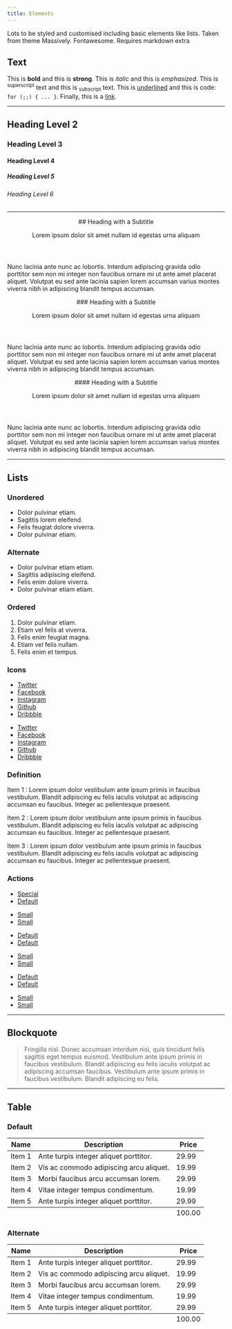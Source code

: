 ```yaml
---
title: Elements
---
```


Lots to be styled and customised including basic elements like lists.
Taken from theme Massively.
Fontawesome.
Requires markdown extra

<!-- Text stuff -->
## Text

This is <b>bold</b> and this is **strong**. This is <i>italic</i> and this is _emphasized_.
This is <sup>superscript</sup> text and this is <sub>subscript</sub> text.
This is <u>underlined</u> and this is code: `for (;;) { ... }`.
Finally, this is a [link](#).

- - - - - - -

## Heading Level 2
### Heading Level 3
#### Heading Level 4
##### Heading Level 5
###### Heading Level 6

- - - - - - -

<header markdown="1">
## Heading with a Subtitle

Lorem ipsum dolor sit amet nullam id egestas urna aliquam
</header>

Nunc lacinia ante nunc ac lobortis. Interdum adipiscing gravida odio porttitor sem non mi integer non faucibus ornare mi ut ante amet placerat aliquet. Volutpat eu sed ante lacinia sapien lorem accumsan varius montes viverra nibh in adipiscing blandit tempus accumsan.

<header markdown="1">
### Heading with a Subtitle

Lorem ipsum dolor sit amet nullam id egestas urna aliquam
</header>

Nunc lacinia ante nunc ac lobortis. Interdum adipiscing gravida odio porttitor sem non mi integer non faucibus ornare mi ut ante amet placerat aliquet. Volutpat eu sed ante lacinia sapien lorem accumsan varius montes viverra nibh in adipiscing blandit tempus accumsan.

<header markdown="1">
#### Heading with a Subtitle

Lorem ipsum dolor sit amet nullam id egestas urna aliquam
</header>

Nunc lacinia ante nunc ac lobortis. Interdum adipiscing gravida odio porttitor sem non mi integer non faucibus ornare mi ut ante amet placerat aliquet. Volutpat eu sed ante lacinia sapien lorem accumsan varius montes viverra nibh in adipiscing blandit tempus accumsan.

- - - - - - -

<!-- Lists -->
## Lists

<div class="row">
<div class="6u 12u$(small)" markdown="1">

### Unordered

* Dolor pulvinar etiam.
* Sagittis lorem eleifend.
* Felis feugiat dolore viverra.
* Dolor pulvinar etiam.

### Alternate

<ul class="alt">
	<li>Dolor pulvinar etiam etiam.</li>
	<li>Sagittis adipiscing eleifend.</li>
	<li>Felis enim dolore viverra.</li>
	<li>Dolor pulvinar etiam etiam.</li>
</ul>
</div>

<div class="6u$ 12u$(small)" markdown="1">

### Ordered

1. Dolor pulvinar etiam.
1. Etiam vel felis at viverra.
1. Felis enim feugiat magna.
1. Etiam vel felis nullam.
1. Felis enim et tempus.

### Icons

<ul class="icons">
	<li><a href="#" class="icon fa-twitter"><span class="label">Twitter</span></a></li>
	<li><a href="#" class="icon fa-facebook"><span class="label">Facebook</span></a></li>
	<li><a href="#" class="icon fa-instagram"><span class="label">Instagram</span></a></li>
	<li><a href="#" class="icon fa-github"><span class="label">Github</span></a></li>
	<li><a href="#" class="icon fa-dribbble"><span class="label">Dribbble</span></a></li>
</ul>

<ul class="icons alt">
	<li><a href="#" class="icon alt fa-twitter"><span class="label">Twitter</span></a></li>
	<li><a href="#" class="icon alt fa-facebook"><span class="label">Facebook</span></a></li>
	<li><a href="#" class="icon alt fa-instagram"><span class="label">Instagram</span></a></li>
	<li><a href="#" class="icon alt fa-github"><span class="label">Github</span></a></li>
	<li><a href="#" class="icon alt fa-dribbble"><span class="label">Dribbble</span></a></li>
</ul>

</div>
</div>

### Definition

Item 1
:	Lorem ipsum dolor vestibulum ante ipsum primis in faucibus vestibulum. Blandit adipiscing eu felis iaculis volutpat ac adipiscing accumsan eu faucibus. Integer ac pellentesque praesent.

Item 2
:	Lorem ipsum dolor vestibulum ante ipsum primis in faucibus vestibulum. Blandit adipiscing eu felis iaculis volutpat ac adipiscing accumsan eu faucibus. Integer ac pellentesque praesent.

Item 3
:	Lorem ipsum dolor vestibulum ante ipsum primis in faucibus vestibulum. Blandit adipiscing eu felis iaculis volutpat ac adipiscing accumsan eu faucibus. Integer ac pellentesque praesent.

### Actions

<ul class="actions">
	<li><a href="#" class="button special">Special</a></li>
	<li><a href="#" class="button">Default</a></li>
</ul>
<ul class="actions small">
	<li><a href="#" class="button special small">Small</a></li>
	<li><a href="#" class="button small">Small</a></li>
</ul>
<div class="row">
	<div class="6u 12u$(small)">
		<ul class="actions vertical">
			<li><a href="#" class="button special">Default</a></li>
			<li><a href="#" class="button">Default</a></li>
		</ul>
	</div>
	<div class="6u 12u$(small)">
		<ul class="actions vertical small">
			<li><a href="#" class="button special small">Small</a></li>
			<li><a href="#" class="button small">Small</a></li>
		</ul>
	</div>
</div>
<div class="row">
	<div class="6u 12u$(small)">
		<ul class="actions vertical">
			<li><a href="#" class="button special fit">Default</a></li>
			<li><a href="#" class="button fit">Default</a></li>
		</ul>
	</div>
	<div class="6u$ 12u$(small)">
		<ul class="actions vertical small">
			<li><a href="#" class="button special small fit">Small</a></li>
			<li><a href="#" class="button small fit">Small</a></li>
		</ul>
	</div>
</div>

- - - - - - -

<!-- Blockquote -->
## Blockquote

> Fringilla nisl. Donec accumsan interdum nisi, quis tincidunt felis sagittis eget tempus euismod. Vestibulum ante ipsum primis in faucibus vestibulum. Blandit adipiscing eu felis iaculis volutpat ac adipiscing accumsan faucibus. Vestibulum ante ipsum primis in faucibus vestibulum. Blandit adipiscing eu felis.

- - - - - - -

## Table

### Default

<!-- damn, there's no Markdown Extra for the <tfoot> element, so good ol' HTML here for the table -->
<div class="table-wrapper">
	<table>
		<thead>
			<tr>
				<th>Name</th>
				<th>Description</th>
				<th>Price</th>
			</tr>
		</thead>
		<tbody>
			<tr>
				<td>Item 1</td>
				<td>Ante turpis integer aliquet porttitor.</td>
				<td>29.99</td>
			</tr>
			<tr>
				<td>Item 2</td>
				<td>Vis ac commodo adipiscing arcu aliquet.</td>
				<td>19.99</td>
			</tr>
			<tr>
				<td>Item 3</td>
				<td> Morbi faucibus arcu accumsan lorem.</td>
				<td>29.99</td>
			</tr>
			<tr>
				<td>Item 4</td>
				<td>Vitae integer tempus condimentum.</td>
				<td>19.99</td>
			</tr>
			<tr>
				<td>Item 5</td>
				<td>Ante turpis integer aliquet porttitor.</td>
				<td>29.99</td>
			</tr>
		</tbody>
		<tfoot>
			<tr>
				<td colspan="2"></td>
				<td>100.00</td>
			</tr>
		</tfoot>
	</table>
</div>

### Alternate

<div class="table-wrapper">
	<table class="alt">
		<thead>
			<tr>
				<th>Name</th>
				<th>Description</th>
				<th>Price</th>
			</tr>
		</thead>
		<tbody>
			<tr>
				<td>Item 1</td>
				<td>Ante turpis integer aliquet porttitor.</td>
				<td>29.99</td>
			</tr>
			<tr>
				<td>Item 2</td>
				<td>Vis ac commodo adipiscing arcu aliquet.</td>
				<td>19.99</td>
			</tr>
			<tr>
				<td>Item 3</td>
				<td> Morbi faucibus arcu accumsan lorem.</td>
				<td>29.99</td>
			</tr>
			<tr>
				<td>Item 4</td>
				<td>Vitae integer tempus condimentum.</td>
				<td>19.99</td>
			</tr>
			<tr>
				<td>Item 5</td>
				<td>Ante turpis integer aliquet porttitor.</td>
				<td>29.99</td>
			</tr>
		</tbody>
		<tfoot>
			<tr>
				<td colspan="2"></td>
				<td>100.00</td>
			</tr>
		</tfoot>
	</table>
</div>
